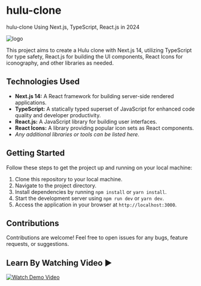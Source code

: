 # hulu-clone
hulu-clone Using Next.js, TypeScript, React.js in 2024

![logo](https://github.com/EasyCodingTutorial/hulu/assets/84335112/c8a2afed-ab33-4123-98af-7825b1375d1b)


This project aims to create a Hulu clone with Next.js 14, utilizing TypeScript for type safety, React.js for building the UI components, React Icons for iconography, and other libraries as needed.

## Technologies Used
- **Next.js 14:** A React framework for building server-side rendered applications.
- **TypeScript:** A statically typed superset of JavaScript for enhanced code quality and developer productivity.
- **React.js:** A JavaScript library for building user interfaces.
- **React Icons:** A library providing popular icon sets as React components.
- *Any additional libraries or tools can be listed here.*

## Getting Started
Follow these steps to get the project up and running on your local machine:

1. Clone this repository to your local machine.
2. Navigate to the project directory.
3. Install dependencies by running `npm install` or `yarn install`.
4. Start the development server using `npm run dev` or `yarn dev`.
5. Access the application in your browser at `http://localhost:3000`.

## Contributions
Contributions are welcome! Feel free to open issues for any bugs, feature requests, or suggestions.

## Learn By Watching Video ▶️
[![Watch Demo Video](https://img.youtube.com/vi/4U_0rWB6wgo/maxresdefault.jpg)](https://www.youtube.com/watch?v=4U_0rWB6wgo)
